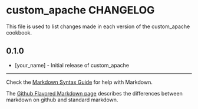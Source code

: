 custom_apache CHANGELOG
=======================

This file is used to list changes made in each version of the custom_apache cookbook.

0.1.0
-----
- [your_name] - Initial release of custom_apache

- - -
Check the [Markdown Syntax Guide](http://daringfireball.net/projects/markdown/syntax) for help with Markdown.

The [Github Flavored Markdown page](http://github.github.com/github-flavored-markdown/) describes the differences between markdown on github and standard markdown.
